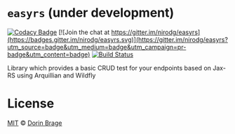 # `easyrs`  (under development) 

[![Codacy Badge](https://api.codacy.com/project/badge/Grade/ab49fb3cf47744d28b95154f8cf18e14)](https://www.codacy.com/app/nirodg/easyrs?utm_source=github.com&utm_medium=referral&utm_content=nirodg/easyrs&utm_campaign=badger)
[![Join the chat at https://gitter.im/nirodg/easyrs](https://badges.gitter.im/nirodg/easyrs.svg)](https://gitter.im/nirodg/easyrs?utm_source=badge&utm_medium=badge&utm_campaign=pr-badge&utm_content=badge)
[![Build Status](https://travis-ci.org/nirodg/easyrs.svg?branch=master)](https://travis-ci.org/nirodg/easyrs)

Library which provides a basic CRUD test for your endpoints based on Jax-RS using Arquillian and Wildfly

# License
[MIT](http://showalicense.com/?year=2017&fullname=Dorin%20Gheorghe%20Brage#license-mit) © [Dorin Brage](https://github.com/nirodg/)

